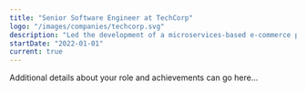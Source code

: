 ```yaml
---
title: "Senior Software Engineer at TechCorp"
logo: "/images/companies/techcorp.svg"
description: "Led the development of a microservices-based e-commerce platform serving 1M+ users. Improved system performance by 40% through optimization and caching strategies. Mentored junior developers and implemented CI/CD pipelines."
startDate: "2022-01-01"
current: true
---
```


Additional details about your role and achievements can go here... 